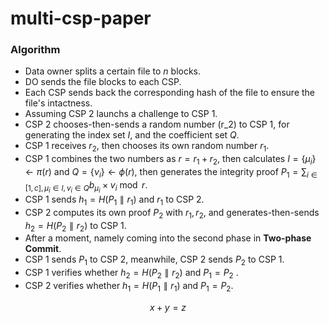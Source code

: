 # multi-csp-paper

### Algorithm
- Data owner splits a certain file to $n$ blocks.
- DO sends the file blocks to each CSP.
- Each CSP sends back the corresponding hash of the file to ensure the file's intactness.
- Assuming CSP 2 launchs a challenge to CSP 1.
- CSP 2 chooses-then-sends a random number \(r_2\) to CSP 1, for generating the index set $I$, and the coefficient set $Q$.
- CSP 1 receives $r_2$, then chooses its own random number $r_1$.
- CSP 1 combines the two numbers as $r=r_1+r_2$, then calculates $I=\lbrace\mu_i\rbrace\gets\pi(r)$ and $Q=\lbrace\nu_i\rbrace\gets\phi(r)$, then generates the integrity proof $P_1=\sum_{i\in[1,c],\mu_i\in I,v_i\in Q}b_{\mu_i}\times v_i\bmod r$.
- CSP 1 sends $h_1=H(P_1\parallel r_1)$ and $r_1$ to CSP 2.
- CSP 2 computes its own proof $P_2$ with $r_1,r_2$, and generates-then-sends $h_2=H(P_2\parallel r_2)$ to CSP 1.
- After a moment, namely coming into the second phase in **Two-phase Commit**.
- CSP 1 sends $P_1$ to CSP 2, meanwhile, CSP 2 sends $P_2$ to CSP 1.
- CSP 1 verifies whether $h_2=H(P_2\parallel r_2)$ and $P_1=P_2$ .
- CSP 2 verifies whether $h_1=H(P_1\parallel r_1)$ and $P_1=P_2$.

$$
x+y=z
$$
